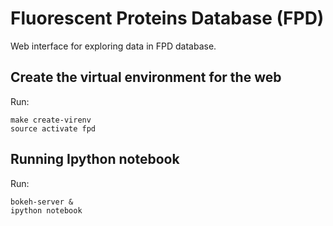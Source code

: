 Fluorescent Proteins Database (FPD)
==================================

Web interface for exploring data in FPD database.

Create the virtual environment for the web
------------------------------------------

Run:

    make create-virenv
    source activate fpd

Running Ipython notebook
------------------------

Run:

    bokeh-server &
    ipython notebook

